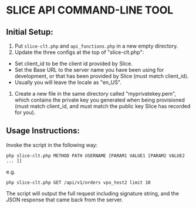 # SLICE API COMMAND-LINE TOOL

## Initial Setup:

1. Put `slice-clt.php` and `api_functions.php` in a new empty directory.
1. Update the three configs at the top of "slice-clt.php":
  - Set client_id to be the client id provided by Slice.
  - Set the Base URL to the server name you have been using for development, or that
   has been provided by Slice (must match client_id).
  - Usually you will leave the locale as "en_US".
1. Create a new file in the same directory called "myprivatekey.pem", which contains the
   private key you generated when being provisioned (must match client_id, and must match
   the public key Slice has recorded for you).
   


## Usage Instructions:

Invoke the script in the following way:

  `php slice-clt.php METHOD PATH USERNAME [PARAM1 VALUE1 [PARAM2 VALUE2 ... ]]`

e.g.

  `php slice-clt.php GET /api/v1/orders vpo_test2 limit 10`

The script will output the full request including signature string, and the JSON response
that came back from the server.
